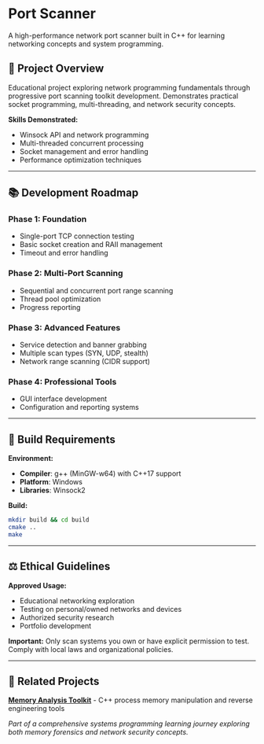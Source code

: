 # Port Scanner

A high-performance network port scanner built in C++ for learning networking concepts and system programming.

## 🎯 Project Overview

Educational project exploring network programming fundamentals through progressive port scanning toolkit development. Demonstrates practical socket programming, multi-threading, and network security concepts.

**Skills Demonstrated:**
- Winsock API and network programming
- Multi-threaded concurrent processing  
- Socket management and error handling
- Performance optimization techniques

---

## 📚 Development Roadmap

### Phase 1: Foundation
- Single-port TCP connection testing
- Basic socket creation and RAII management
- Timeout and error handling

### Phase 2: Multi-Port Scanning  
- Sequential and concurrent port range scanning
- Thread pool optimization
- Progress reporting

### Phase 3: Advanced Features
- Service detection and banner grabbing
- Multiple scan types (SYN, UDP, stealth)
- Network range scanning (CIDR support)

### Phase 4: Professional Tools
- GUI interface development
- Configuration and reporting systems

---

## 🔧 Build Requirements

**Environment:**
- **Compiler**: g++ (MinGW-w64) with C++17 support
- **Platform**: Windows  
- **Libraries**: Winsock2

**Build:**
```bash
mkdir build && cd build
cmake ..
make
```

---

## ⚖️ Ethical Guidelines

**Approved Usage:**
- Educational networking exploration
- Testing on personal/owned networks and devices
- Authorized security research
- Portfolio development

**Important:** Only scan systems you own or have explicit permission to test. Comply with local laws and organizational policies.

---

## 🔗 Related Projects

**[Memory Analysis Toolkit](https://github.com/msh31/memory-analysis-toolkit)** - C++ process memory manipulation and reverse engineering tools

*Part of a comprehensive systems programming learning journey exploring both memory forensics and network security concepts.*